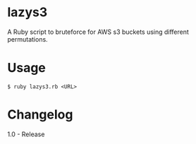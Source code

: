 # lazys3

A Ruby script to bruteforce for AWS s3 buckets using different permutations.

# Usage 

```
$ ruby lazys3.rb <URL> 
```


# Changelog 

1.0 - Release
